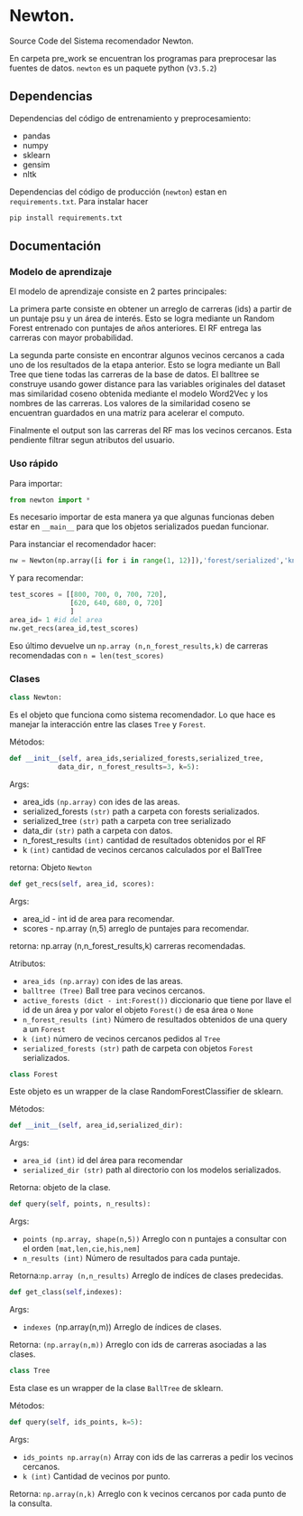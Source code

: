 # Newton.

Source Code del Sistema recomendador  Newton.

En carpeta pre_work se encuentran los programas para preprocesar las fuentes de datos. `newton`
es un paquete python (v`3.5.2`)

## Dependencias
Dependencias del código de entrenamiento y preprocesamiento:

* pandas
* numpy
* sklearn
* gensim
* nltk

Dependencias del código de producción (`newton`) estan en `requirements.txt`. Para instalar hacer 

```bash
pip install requirements.txt
```
## Documentación

### Modelo de aprendizaje
El modelo de aprendizaje consiste en 2 partes principales: 

La primera parte consiste en obtener un arreglo de carreras 
(ids) a partir de un puntaje psu y un área de interés. Esto se logra mediante un Random Forest entrenado con puntajes de
 años anteriores. El RF entrega las carreras con mayor probabilidad.
 
La segunda parte consiste en encontrar algunos vecinos cercanos a cada uno de los resultados de la etapa anterior. Esto se logra
mediante un Ball Tree que tiene todas las carreras de la base de datos. El balltree se construye usando
gower distance para las variables originales del dataset mas similaridad coseno obtenida mediante el modelo Word2Vec y 
los nombres de las carreras. Los valores de la similaridad coseno se encuentran guardados en una matriz para acelerar el computo.

Finalmente el output son las carreras del RF mas los vecinos cercanos. Esta pendiente filtrar segun atributos del usuario.



### Uso rápido

Para importar:
```python
from newton import *
```
Es necesario importar de esta manera ya que algunas funcionas deben estar en `__main__` para que los objetos serializados
puedan funcionar.

Para instanciar el recomendador  hacer:

```python
nw = Newton(np.array([i for i in range(1, 12)]),'forest/serialized','knn/serialized','data',3,5)
```
Y para recomendar:

```python
test_scores = [[800, 700, 0, 700, 720],
               [620, 640, 680, 0, 720]
               ]
area_id= 1 #id del area
nw.get_recs(area_id,test_scores)   
```
Eso último devuelve un `np.array (n,n_forest_results,k)` de carreras recomendadas con `n = len(test_scores)`


### Clases

```python
class Newton:
```
Es el objeto que funciona como sistema recomendador. Lo que hace es manejar la interacción entre las clases `Tree` y `Forest`.

Métodos:

```python
def __init__(self, area_ids,serialized_forests,serialized_tree, 
            data_dir, n_forest_results=3, k=5):
```
Args: 
* area_ids `(np.array)` con ides de las areas.
* serialized_forests `(str)` path a carpeta con forests serializados.
* serialized_tree `(str)` path a carpeta con tree serializado
* data_dir `(str)` path a carpeta con datos.
* n_forest_results `(int)` cantidad de resultados obtenidos por el RF
* k `(int)` cantidad de vecinos cercanos calculados por el BallTree

retorna: Objeto `Newton`

```python
def get_recs(self, area_id, scores):
```
Args:
* area_id - int  id de area para recomendar.
* scores - np.array (n,5) arreglo de puntajes para recomendar.

retorna: np.array (n,n_forest_results,k) carreras recomendadas.


Atributos:

 * `area_ids (np.array)` con ides de las areas.
 * `balltree (Tree)` Ball tree para vecinos cercanos.
 * `active_forests (dict - int:Forest())`  diccionario que tiene por llave el id de un área y por valor el objeto `Forest()`
 de esa área o `None`
 * `n_forest_results (int)` Número de resultados obtenidos de una query a un `Forest`
 * `k (int)` número de vecinos cercanos pedidos al `Tree`
 * `serialized_forests (str)` path de carpeta con objetos `Forest` serializados.
  
```python
class Forest
```
Este objeto es un wrapper de la clase RandomForestClassifier de sklearn.

Métodos:

```python
def __init__(self, area_id,serialized_dir):
```
Args:
* `area_id (int)` id del área para recomendar
* `serialized_dir (str)` path al directorio con los modelos serializados.

Retorna: objeto de la clase.

```python
def query(self, points, n_results):
```
Args:

* `points (np.array, shape(n,5))` Arreglo con n puntajes a consultar con el orden `[mat,len,cie,his,nem]` 
* `n_results (int)` Número de resultados para cada puntaje.

Retorna:`np.array (n,n_results)` Arreglo de indíces de clases predecidas.

```python
def get_class(self,indexes):
```

Args:
* `indexes `(np.array(n,m)) Arreglo de índices de clases.

Retorna: `(np.array(n,m))` Arreglo con ids de carreras asociadas a las clases.


```python
class Tree
```
Esta clase es un wrapper de la clase `BallTree` de sklearn.

Métodos:
```python
def query(self, ids_points, k=5):
```

Args:
* `ids_points np.array(n)` Array con ids de las carreras a pedir los vecinos cercanos.
* `k (int)` Cantidad de vecinos por punto.

Retorna: `np.array(n,k)` Arreglo con k vecinos cercanos por cada punto de la consulta.



